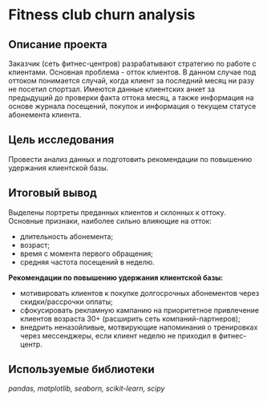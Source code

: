 # Fitness club churn analysis
## Описание проекта

Заказчик (сеть фитнес-центров) разрабатывают стратегию по работе с клиентами. Основная проблема - отток клиентов. В данном случае под оттоком понимается случай, когда клиент за последний месяц ни разу не посетил спортзал. Имеются данные клиентских анкет за предыдущий до проверки факта оттока месяц, а также информация на основе журнала посещений, покупок и информация о текущем статусе абонемента клиента.

## Цель исследования
Провести анализ данных и подготовить рекомендации по повышению удержания клиентской базы.

## Итоговый вывод 
Выделены портреты преданных клиентов и склонных к оттоку. Основные признаки, наиболее сильно влияющие на отток:
- длительность абонемента;
- возраст;
- время с момента первого обращения;
- средняя частота посещений в неделю.

**Рекомендации по повышению удержания клиентской базы:**
- мотивировать клиентов к покупке долгосрочных абонементов через скидки/рассрочки оплаты;
- сфокусировать рекламную кампанию на приоритетное привлечение клиентов возраста 30+ (расширить сеть компаний-партнеров);
- внедрить неназойливые, мотвирующие напоминания о тренировках через мессенджеры, если клиент неделю не приходил в фитнес-центр.

## Используемые библиотеки
*pandas, matplotlib, seaborn, scikit-learn, scipy*
